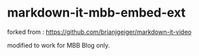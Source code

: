 # markdown-it-mbb-embed-ext

forked from : https://github.com/brianjgeiger/markdown-it-video

modified to work for MBB Blog only.
